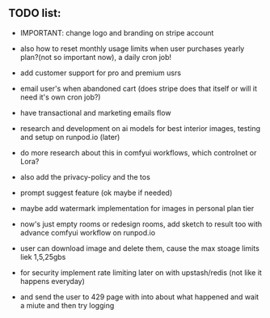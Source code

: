 ## TODO list:

- IMPORTANT: change logo and branding on stripe account
- also how to reset monthly usage limits when user purchases yearly plan?(not so important now), a daily cron job!
- add customer support for pro and premium usrs
- email user's when abandoned cart (does stripe does that itself or will it need it's own cron job?)
- have transactional and marketing emails flow
- research and development on ai models for best interior images, testing and setup on runpod.io (later)
- do more research about this in comfyui workflows, which controlnet or Lora?
- also add the privacy-policy and the tos
- prompt suggest feature (ok maybe if needed)
- maybe add watermark implementation for images in personal plan tier
- now's just empty rooms or redesign rooms, add sketch to result too with advance comfyui workflow on runpod.io
- user can download image and delete them, cause the max stoage limits liek 1,5,25gbs

- for security implement rate limiting later on with upstash/redis (not like it happens everyday)
- and send the user to 429 page with into about what happened and wait a miute and then try logging
